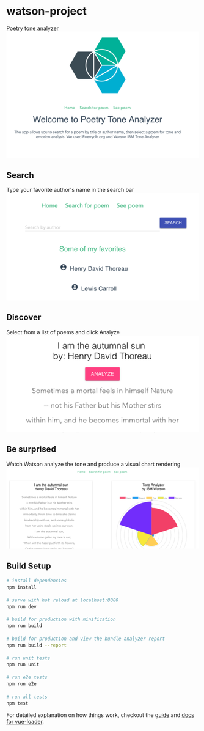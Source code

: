 # watson-project
[Poetry tone analyzer](https://watson-tone-analyzer-e9efd.firebaseapp.com/#/)
![Screenshot](src/assets/Landing.png)

## Search 
Type your favorite author's name in the search bar
![Screenshot](src/assets/Search.png)

## Discover
Select from a list of poems and click Analyze
![Screenshot](src/assets/Analyze.png)

## Be surprised
Watch Watson analyze the tone and produce a visual chart rendering
![Screenshot](src/assets/Analysis.png)

## Build Setup

``` bash
# install dependencies
npm install

# serve with hot reload at localhost:8080
npm run dev

# build for production with minification
npm run build

# build for production and view the bundle analyzer report
npm run build --report

# run unit tests
npm run unit

# run e2e tests
npm run e2e

# run all tests
npm test
```

For detailed explanation on how things work, checkout the [guide](http://vuejs-templates.github.io/webpack/) and [docs for vue-loader](http://vuejs.github.io/vue-loader).
